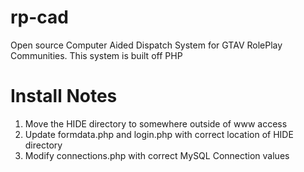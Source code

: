 # rp-cad
Open source Computer Aided Dispatch System for GTAV RolePlay Communities. This system is built off PHP

# Install Notes
1. Move the HIDE directory to somewhere outside of www access
2. Update formdata.php and login.php with correct location of HIDE directory
2. Modify connections.php with correct MySQL Connection values
